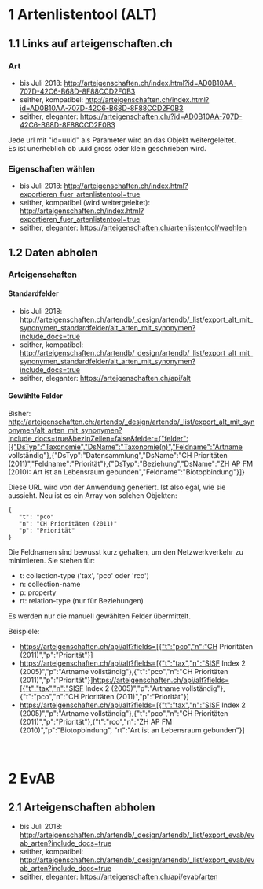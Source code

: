 # 1 Artenlistentool (ALT)

## 1.1 Links auf arteigenschaften.ch

### Art

- bis Juli 2018: http://arteigenschaften.ch/index.html?id=AD0B10AA-707D-42C6-B68D-8F88CCD2F0B3
- seither, kompatibel: http://arteigenschaften.ch/index.html?id=AD0B10AA-707D-42C6-B68D-8F88CCD2F0B3
- seither, eleganter: https://arteigenschaften.ch/?id=AD0B10AA-707D-42C6-B68D-8F88CCD2F0B3

Jede url mit "id=uuid" als Parameter wird an das Objekt weitergeleitet.<br/>
Es ist unerheblich ob uuid gross oder klein geschrieben wird.

### Eigenschaften wählen

- bis Juli 2018: http://arteigenschaften.ch/index.html?exportieren_fuer_artenlistentool=true
- seither, kompatibel (wird weitergeleitet): http://arteigenschaften.ch/index.html?exportieren_fuer_artenlistentool=true
- seither, eleganter: https://arteigenschaften.ch/artenlistentool/waehlen

## 1.2 Daten abholen

### Arteigenschaften

#### Standardfelder

- bis Juli 2018: http://arteigenschaften.ch/artendb/_design/artendb/_list/export_alt_mit_synonymen_standardfelder/alt_arten_mit_synonymen?include_docs=true
- seither, kompatibel: http://arteigenschaften.ch/artendb/_design/artendb/_list/export_alt_mit_synonymen_standardfelder/alt_arten_mit_synonymen?include_docs=true
- seither, eleganter: https://arteigenschaften.ch/api/alt

#### Gewählte Felder

Bisher: 
<a href='http://arteigenschaften.ch:/artendb/_design/artendb/_list/export_alt_mit_synonymen/alt_arten_mit_synonymen?include_docs=true&bezInZeilen=false&felder={"felder":[{"DsTyp":"Taxonomie","DsName":"Taxonomie(n)","Feldname":"Artname vollständig"},{"DsTyp":"Datensammlung","DsName":"CH Prioritäten (2011)","Feldname":"Priorität"},{"DsTyp":"Beziehung","DsName":"ZH AP FM (2010): Art ist an Lebensraum gebunden","Feldname":"Biotopbindung"}]}'>http://arteigenschaften.ch:/artendb/_design/artendb/_list/export_alt_mit_synonymen/alt_arten_mit_synonymen?include_docs=true&bezInZeilen=false&felder={"felder":[{"DsTyp":"Taxonomie","DsName":"Taxonomie(n)","Feldname":"Artname vollständig"},{"DsTyp":"Datensammlung","DsName":"CH Prioritäten (2011)","Feldname":"Priorität"},{"DsTyp":"Beziehung","DsName":"ZH AP FM (2010): Art ist an Lebensraum gebunden","Feldname":"Biotopbindung"}]}</a>

Diese URL wird von der Anwendung generiert. Ist also egal, wie sie aussieht. Neu ist es ein Array von solchen Objekten:
```
{
   "t": "pco"
   "n": "CH Prioritäten (2011)"
   "p": "Priorität"
}
```
Die Feldnamen sind bewusst kurz gehalten, um den Netzwerkverkehr zu minimieren. Sie stehen für:

- t: collection-type ('tax', 'pco' oder 'rco')
- n: collection-name
- p: property
- rt: relation-type (nur für Beziehungen)

Es werden nur die manuell gewählten Felder übermittelt.

Beispiele:

- <a href='https://arteigenschaften.ch/api/alt?fields=[{"t":"pco","n":"CH Prioritäten (2011)","p":"Priorität"}]'>https://arteigenschaften.ch/api/alt?fields=[{"t":"pco","n":"CH Prioritäten (2011)","p":"Priorität"}]</a>
- <a href=''>https://arteigenschaften.ch/api/alt?fields=[{"t":"tax","n":"SISF Index 2 (2005)","p":"Artname vollständig"},{"t":"pco","n":"CH Prioritäten (2011)","p":"Priorität"}]https://arteigenschaften.ch/api/alt?fields=[{"t":"tax","n":"SISF Index 2 (2005)","p":"Artname vollständig"},{"t":"pco","n":"CH Prioritäten (2011)","p":"Priorität"}]</a>
- <a href='https://arteigenschaften.ch/api/alt?fields=[{"t":"tax","n":"SISF Index 2 (2005)","p":"Artname vollständig"},{"t":"pco","n":"CH Prioritäten (2011)","p":"Priorität"},{"t":"rco","n":"ZH AP FM (2010)","p":"Biotopbindung", "rt":"Art ist an Lebensraum gebunden"}]'>https://arteigenschaften.ch/api/alt?fields=[{"t":"tax","n":"SISF Index 2 (2005)","p":"Artname vollständig"},{"t":"pco","n":"CH Prioritäten (2011)","p":"Priorität"},{"t":"rco","n":"ZH AP FM (2010)","p":"Biotopbindung", "rt":"Art ist an Lebensraum gebunden"}]</a>
<br/><br/><br/>


# 2 EvAB
## 2.1 Arteigenschaften abholen

- bis Juli 2018: http://arteigenschaften.ch/artendb/_design/artendb/_list/export_evab/evab_arten?include_docs=true
- seither, kompatibel: http://arteigenschaften.ch/artendb/_design/artendb/_list/export_evab/evab_arten?include_docs=true
- seither, eleganter: https://arteigenschaften.ch/api/evab/arten
